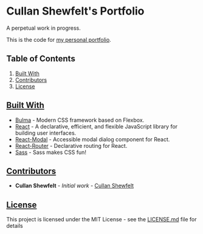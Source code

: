 # Cullan Shewfelt's Portfolio

A perpetual work in progress.

This is the code for [my personal portfolio](https://github.com/cullanshewfelt).

## Table of Contents

1.  [Built With](#builtwith)
2.  [Contributors](#contributors)
3.  [License](#license)

## [Built With](#builtwith)

-   [Bulma](https://github.com/jgthms/bulma) - Modern CSS framework based on Flexbox.
-   [React](https://github.com/facebook/react) - A declarative, efficient, and flexible JavaScript library for building user interfaces.
-   [React-Modal](https://github.com/reactjs/react-modal) - Accessible modal dialog component for React.
-   [React-Router](https://github.com/ReactTraining/react-router) - Declarative routing for React.
-   [Sass](https://github.com/sass/sass) - Sass makes CSS fun!

## [Contributors](#contributors)

-   **Cullan Shewfelt** - _Initial work_ - [Cullan Shewfelt](https://github.com/cullanshewfelt)

## [License](#license)

This project is licensed under the MIT License - see the [LICENSE.md](LICENSE.md) file for details
